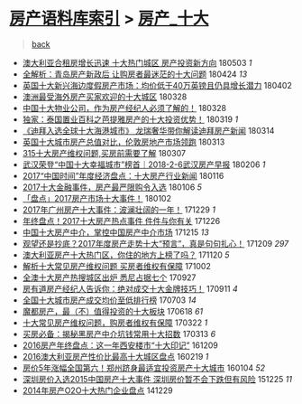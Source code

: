[房产语料库索引](../../README.md)  > [房产_十大](房产_十大.md)
====
> [back](../README.md)

- [澳大利亚合租房增长迅速 十大热门城区 房产投资新方向](http://jkwz.applinzi.com/ittc/7098875486212195344.html#%E6%BE%B3%E5%A4%A7%E5%88%A9%E4%BA%9A%E5%90%88%E7%A7%9F%E6%88%BF%E5%A2%9E%E9%95%BF%E8%BF%85%E9%80%9F+%E5%8D%81%E5%A4%A7%E7%83%AD%E9%97%A8%E5%9F%8E%E5%8C%BA+%E6%88%BF%E4%BA%A7%E6%8A%95%E8%B5%84%E6%96%B0%E6%96%B9%E5%90%91) 180503 *1* 
- [全解析：青岛房产新政后 让购房者最迷茫的十大问题](http://jkwz.applinzi.com/ittc/7095487211132945419.html#%E5%85%A8%E8%A7%A3%E6%9E%90%EF%BC%9A%E9%9D%92%E5%B2%9B%E6%88%BF%E4%BA%A7%E6%96%B0%E6%94%BF%E5%90%8E+%E8%AE%A9%E8%B4%AD%E6%88%BF%E8%80%85%E6%9C%80%E8%BF%B7%E8%8C%AB%E7%9A%84%E5%8D%81%E5%A4%A7%E9%97%AE%E9%A2%98) 180424 *13* 
- [英国十大新兴海边度假房产市场：均价低于40万英镑且仍具增长潜力](http://jkwz.applinzi.com/ittc/7087446368954352647.html#%E8%8B%B1%E5%9B%BD%E5%8D%81%E5%A4%A7%E6%96%B0%E5%85%B4%E6%B5%B7%E8%BE%B9%E5%BA%A6%E5%81%87%E6%88%BF%E4%BA%A7%E5%B8%82%E5%9C%BA%EF%BC%9A%E5%9D%87%E4%BB%B7%E4%BD%8E%E4%BA%8E40%E4%B8%87%E8%8B%B1%E9%95%91%E4%B8%94%E4%BB%8D%E5%85%B7%E5%A2%9E%E9%95%BF%E6%BD%9C%E5%8A%9B) 180402  
- [澳洲最受海外房产买家欢迎的十大城区](http://jkwz.applinzi.com/ittc/7085577964945409034.html#%E6%BE%B3%E6%B4%B2%E6%9C%80%E5%8F%97%E6%B5%B7%E5%A4%96%E6%88%BF%E4%BA%A7%E4%B9%B0%E5%AE%B6%E6%AC%A2%E8%BF%8E%E7%9A%84%E5%8D%81%E5%A4%A7%E5%9F%8E%E5%8C%BA) 180328  
- [中国十大物业公司，作为房产经纪人必须了解的！](http://jkwz.applinzi.com/ittc/7085528455435518992.html#%E4%B8%AD%E5%9B%BD%E5%8D%81%E5%A4%A7%E7%89%A9%E4%B8%9A%E5%85%AC%E5%8F%B8%EF%BC%8C%E4%BD%9C%E4%B8%BA%E6%88%BF%E4%BA%A7%E7%BB%8F%E7%BA%AA%E4%BA%BA%E5%BF%85%E9%A1%BB%E4%BA%86%E8%A7%A3%E7%9A%84%EF%BC%81) 180328  
- [独家：泰国置业百科之芭提雅房产的十大投资优势！](http://jkwz.applinzi.com/ittc/7082185232730293254.html#%E7%8B%AC%E5%AE%B6%EF%BC%9A%E6%B3%B0%E5%9B%BD%E7%BD%AE%E4%B8%9A%E7%99%BE%E7%A7%91%E4%B9%8B%E8%8A%AD%E6%8F%90%E9%9B%85%E6%88%BF%E4%BA%A7%E7%9A%84%E5%8D%81%E5%A4%A7%E6%8A%95%E8%B5%84%E4%BC%98%E5%8A%BF%EF%BC%81) 180319 *1* 
- [《迪拜入选全球十大海港城市》 龙瑞奢华带你解读迪拜房产新闻](http://jkwz.applinzi.com/ittc/7080277656216273930.html#%E3%80%8A%E8%BF%AA%E6%8B%9C%E5%85%A5%E9%80%89%E5%85%A8%E7%90%83%E5%8D%81%E5%A4%A7%E6%B5%B7%E6%B8%AF%E5%9F%8E%E5%B8%82%E3%80%8B+%E9%BE%99%E7%91%9E%E5%A5%A2%E5%8D%8E%E5%B8%A6%E4%BD%A0%E8%A7%A3%E8%AF%BB%E8%BF%AA%E6%8B%9C%E6%88%BF%E4%BA%A7%E6%96%B0%E9%97%BB) 180314  
- [英国十大城市房产总值对比，伦敦房地产市场领跑](http://jkwz.applinzi.com/ittc/7079899524191749127.html#%E8%8B%B1%E5%9B%BD%E5%8D%81%E5%A4%A7%E5%9F%8E%E5%B8%82%E6%88%BF%E4%BA%A7%E6%80%BB%E5%80%BC%E5%AF%B9%E6%AF%94%EF%BC%8C%E4%BC%A6%E6%95%A6%E6%88%BF%E5%9C%B0%E4%BA%A7%E5%B8%82%E5%9C%BA%E9%A2%86%E8%B7%91) 180313  
- [315十大房产维权问题,买房前需要了解](http://jkwz.applinzi.com/ittc/7077729119481889799.html#315%E5%8D%81%E5%A4%A7%E6%88%BF%E4%BA%A7%E7%BB%B4%E6%9D%83%E9%97%AE%E9%A2%98%2C%E4%B9%B0%E6%88%BF%E5%89%8D%E9%9C%80%E8%A6%81%E4%BA%86%E8%A7%A3) 180307  
- [武汉荣登“中国十大幸福城市”榜首｜2018-2-6武汉房产早报](http://jkwz.applinzi.com/ittc/7066884807458292746.html#%E6%AD%A6%E6%B1%89%E8%8D%A3%E7%99%BB%E2%80%9C%E4%B8%AD%E5%9B%BD%E5%8D%81%E5%A4%A7%E5%B9%B8%E7%A6%8F%E5%9F%8E%E5%B8%82%E2%80%9D%E6%A6%9C%E9%A6%96%EF%BD%9C2018-2-6%E6%AD%A6%E6%B1%89%E6%88%BF%E4%BA%A7%E6%97%A9%E6%8A%A5) 180206 *1* 
- [2017“中国时间”年度经济盘点：十大房产行业新闻](http://jkwz.applinzi.com/ittc/7059106626202502151.html#2017%E2%80%9C%E4%B8%AD%E5%9B%BD%E6%97%B6%E9%97%B4%E2%80%9D%E5%B9%B4%E5%BA%A6%E7%BB%8F%E6%B5%8E%E7%9B%98%E7%82%B9%EF%BC%9A%E5%8D%81%E5%A4%A7%E6%88%BF%E4%BA%A7%E8%A1%8C%E4%B8%9A%E6%96%B0%E9%97%BB) 180116  
- [2017十大金融事件，房产最严限购令入选](http://jkwz.applinzi.com/ittc/7055259434735895568.html#2017%E5%8D%81%E5%A4%A7%E9%87%91%E8%9E%8D%E4%BA%8B%E4%BB%B6%EF%BC%8C%E6%88%BF%E4%BA%A7%E6%9C%80%E4%B8%A5%E9%99%90%E8%B4%AD%E4%BB%A4%E5%85%A5%E9%80%89) 180106 *5* 
- [「盘点」2017房产市场十大事件！](http://jkwz.applinzi.com/ittc/7053917456689529866.html#%E3%80%8C%E7%9B%98%E7%82%B9%E3%80%8D2017%E6%88%BF%E4%BA%A7%E5%B8%82%E5%9C%BA%E5%8D%81%E5%A4%A7%E4%BA%8B%E4%BB%B6%EF%BC%81) 180102  
- [2017年广州房产十大事件：波澜壮阔的一年！](http://jkwz.applinzi.com/ittc/7052510250626712593.html#2017%E5%B9%B4%E5%B9%BF%E5%B7%9E%E6%88%BF%E4%BA%A7%E5%8D%81%E5%A4%A7%E4%BA%8B%E4%BB%B6%EF%BC%9A%E6%B3%A2%E6%BE%9C%E5%A3%AE%E9%98%94%E7%9A%84%E4%B8%80%E5%B9%B4%EF%BC%81) 171229 *1* 
- [年终盘点！2017十大房产热点事件 件件与你有关](http://jkwz.applinzi.com/ittc/7051427834701022224.html#%E5%B9%B4%E7%BB%88%E7%9B%98%E7%82%B9%EF%BC%812017%E5%8D%81%E5%A4%A7%E6%88%BF%E4%BA%A7%E7%83%AD%E7%82%B9%E4%BA%8B%E4%BB%B6+%E4%BB%B6%E4%BB%B6%E4%B8%8E%E4%BD%A0%E6%9C%89%E5%85%B3) 171226  
- [中国十大房产中介，掌控中国房产中介市场](http://jkwz.applinzi.com/ittc/7047259891624838160.html#%E4%B8%AD%E5%9B%BD%E5%8D%81%E5%A4%A7%E6%88%BF%E4%BA%A7%E4%B8%AD%E4%BB%8B%EF%BC%8C%E6%8E%8C%E6%8E%A7%E4%B8%AD%E5%9B%BD%E6%88%BF%E4%BA%A7%E4%B8%AD%E4%BB%8B%E5%B8%82%E5%9C%BA) 171215 *13* 
- [观望还是抄底？2017年度房产走势十大“预言”，真是句句扎心！](http://jkwz.applinzi.com/ittc/7044759584697222161.html#%E8%A7%82%E6%9C%9B%E8%BF%98%E6%98%AF%E6%8A%84%E5%BA%95%EF%BC%9F2017%E5%B9%B4%E5%BA%A6%E6%88%BF%E4%BA%A7%E8%B5%B0%E5%8A%BF%E5%8D%81%E5%A4%A7%E2%80%9C%E9%A2%84%E8%A8%80%E2%80%9D%EF%BC%8C%E7%9C%9F%E6%98%AF%E5%8F%A5%E5%8F%A5%E6%89%8E%E5%BF%83%EF%BC%81) 171209 *297* 
- [澳大利亚房产十大热门区，你住的地方上榜了吗？](http://jkwz.applinzi.com/ittc/7037954738337874960.html#%E6%BE%B3%E5%A4%A7%E5%88%A9%E4%BA%9A%E6%88%BF%E4%BA%A7%E5%8D%81%E5%A4%A7%E7%83%AD%E9%97%A8%E5%8C%BA%EF%BC%8C%E4%BD%A0%E4%BD%8F%E7%9A%84%E5%9C%B0%E6%96%B9%E4%B8%8A%E6%A6%9C%E4%BA%86%E5%90%97%EF%BC%9F) 171120 *5* 
- [解析十大常见房产维权问题 买房者维权有保障](http://jkwz.applinzi.com/ittc/7019787644702295056.html#%E8%A7%A3%E6%9E%90%E5%8D%81%E5%A4%A7%E5%B8%B8%E8%A7%81%E6%88%BF%E4%BA%A7%E7%BB%B4%E6%9D%83%E9%97%AE%E9%A2%98+%E4%B9%B0%E6%88%BF%E8%80%85%E7%BB%B4%E6%9D%83%E6%9C%89%E4%BF%9D%E9%9A%9C) 171002  
- [全澳十大房产热搜城区出炉 悉尼占据七个](http://jkwz.applinzi.com/ittc/7017908207979332624.html#%E5%85%A8%E6%BE%B3%E5%8D%81%E5%A4%A7%E6%88%BF%E4%BA%A7%E7%83%AD%E6%90%9C%E5%9F%8E%E5%8C%BA%E5%87%BA%E7%82%89+%E6%82%89%E5%B0%BC%E5%8D%A0%E6%8D%AE%E4%B8%83%E4%B8%AA) 170927  
- [房有道房产经纪人告诉你：绝对成交十大金牌技巧！](http://jkwz.applinzi.com/ittc/7010961895924958225.html#%E6%88%BF%E6%9C%89%E9%81%93%E6%88%BF%E4%BA%A7%E7%BB%8F%E7%BA%AA%E4%BA%BA%E5%91%8A%E8%AF%89%E4%BD%A0%EF%BC%9A%E7%BB%9D%E5%AF%B9%E6%88%90%E4%BA%A4%E5%8D%81%E5%A4%A7%E9%87%91%E7%89%8C%E6%8A%80%E5%B7%A7%EF%BC%81) 170911 *4* 
- [全国十大城市房产成交均价至低排行榜](http://jkwz.applinzi.com/ittc/6986078115242443780.html#%E5%85%A8%E5%9B%BD%E5%8D%81%E5%A4%A7%E5%9F%8E%E5%B8%82%E6%88%BF%E4%BA%A7%E6%88%90%E4%BA%A4%E5%9D%87%E4%BB%B7%E8%87%B3%E4%BD%8E%E6%8E%92%E8%A1%8C%E6%A6%9C) 170703 *14* 
- [魔都房产，最（不）值得投资的十大板块](http://jkwz.applinzi.com/ittc/6980611485335028741.html#%E9%AD%94%E9%83%BD%E6%88%BF%E4%BA%A7%EF%BC%8C%E6%9C%80%EF%BC%88%E4%B8%8D%EF%BC%89%E5%80%BC%E5%BE%97%E6%8A%95%E8%B5%84%E7%9A%84%E5%8D%81%E5%A4%A7%E6%9D%BF%E5%9D%97) 170618 *61* 
- [十大常见房产维权问题，购房者维权有保障](http://jkwz.applinzi.com/ittc/6947810822695945221.html#%E5%8D%81%E5%A4%A7%E5%B8%B8%E8%A7%81%E6%88%BF%E4%BA%A7%E7%BB%B4%E6%9D%83%E9%97%AE%E9%A2%98%EF%BC%8C%E8%B4%AD%E6%88%BF%E8%80%85%E7%BB%B4%E6%9D%83%E6%9C%89%E4%BF%9D%E9%9A%9C) 170322 *1* 
- [买房必备：揭秘黑房产中介坑钱常用十大招数](http://jkwz.applinzi.com/ittc/6944424774615958533.html#%E4%B9%B0%E6%88%BF%E5%BF%85%E5%A4%87%EF%BC%9A%E6%8F%AD%E7%A7%98%E9%BB%91%E6%88%BF%E4%BA%A7%E4%B8%AD%E4%BB%8B%E5%9D%91%E9%92%B1%E5%B8%B8%E7%94%A8%E5%8D%81%E5%A4%A7%E6%8B%9B%E6%95%B0) 170313 *6* 
- [2016房产年终盘点：这一年西安楼市“十大印记”](http://jkwz.applinzi.com/ittc/6909675198206182405.html#2016%E6%88%BF%E4%BA%A7%E5%B9%B4%E7%BB%88%E7%9B%98%E7%82%B9%EF%BC%9A%E8%BF%99%E4%B8%80%E5%B9%B4%E8%A5%BF%E5%AE%89%E6%A5%BC%E5%B8%82%E2%80%9C%E5%8D%81%E5%A4%A7%E5%8D%B0%E8%AE%B0%E2%80%9D) 161209  
- [2016澳大利亚房产性价比最高十大城区盘点](http://jkwz.applinzi.com/ittc/6800582876726821893.html#2016%E6%BE%B3%E5%A4%A7%E5%88%A9%E4%BA%9A%E6%88%BF%E4%BA%A7%E6%80%A7%E4%BB%B7%E6%AF%94%E6%9C%80%E9%AB%98%E5%8D%81%E5%A4%A7%E5%9F%8E%E5%8C%BA%E7%9B%98%E7%82%B9) 160219 *1* 
- [房价5年涨幅全国第六！郑州跻身最适宜投资房产十大城市](http://jkwz.applinzi.com/ittc/6783408810165273605.html#%E6%88%BF%E4%BB%B75%E5%B9%B4%E6%B6%A8%E5%B9%85%E5%85%A8%E5%9B%BD%E7%AC%AC%E5%85%AD%EF%BC%81%E9%83%91%E5%B7%9E%E8%B7%BB%E8%BA%AB%E6%9C%80%E9%80%82%E5%AE%9C%E6%8A%95%E8%B5%84%E6%88%BF%E4%BA%A7%E5%8D%81%E5%A4%A7%E5%9F%8E%E5%B8%82) 160104 *52* 
- [深圳房价入选2015中国房产十大事件 深圳房价暂不会下跌但有风险](http://jkwz.applinzi.com/ittc/6779782382404240388.html#%E6%B7%B1%E5%9C%B3%E6%88%BF%E4%BB%B7%E5%85%A5%E9%80%892015%E4%B8%AD%E5%9B%BD%E6%88%BF%E4%BA%A7%E5%8D%81%E5%A4%A7%E4%BA%8B%E4%BB%B6+%E6%B7%B1%E5%9C%B3%E6%88%BF%E4%BB%B7%E6%9A%82%E4%B8%8D%E4%BC%9A%E4%B8%8B%E8%B7%8C%E4%BD%86%E6%9C%89%E9%A3%8E%E9%99%A9) 151225 *11* 
- [2014年房产O2O十大热门企业盘点](http://jkwz.applinzi.com/ittc/547650611385083393.html#2014%E5%B9%B4%E6%88%BF%E4%BA%A7O2O%E5%8D%81%E5%A4%A7%E7%83%AD%E9%97%A8%E4%BC%81%E4%B8%9A%E7%9B%98%E7%82%B9) 141229  
